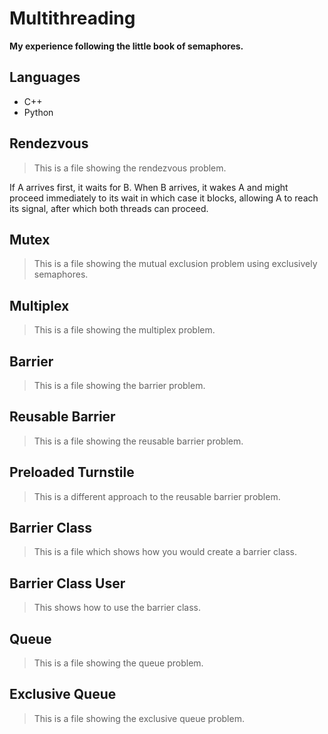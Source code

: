 # Multithreading
**My experience following the little book of semaphores.**

## Languages
* C++
* Python

## Rendezvous
>This is a file showing the rendezvous problem.

If A arrives first, it waits for B. When B arrives, it wakes A and might proceed immediately to its wait in which case it blocks, allowing A to reach its
signal, after which both threads can proceed.

## Mutex
>This is a file showing the mutual exclusion problem using exclusively semaphores.

## Multiplex
>This is a file showing the multiplex problem.

## Barrier
>This is a file showing the barrier problem.

## Reusable Barrier
>This is a file showing the reusable barrier problem.

## Preloaded Turnstile
>This is a different approach to the reusable barrier problem.

## Barrier Class
>This is a file which shows how you would create a barrier class.

## Barrier Class User
>This shows how to use the barrier class.

## Queue
>This is a file showing the queue problem.

## Exclusive Queue
>This is a file showing the exclusive queue problem.
